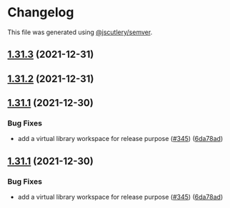 # Changelog

This file was generated using [@jscutlery/semver](https://github.com/jscutlery/semver).

## [1.31.3](https://github.com/tractr/stack/compare/v1.31.2...v1.31.3) (2021-12-31)



## [1.31.2](https://github.com/tractr/stack/compare/v1.31.1...v1.31.2) (2021-12-31)



## [1.31.1](https://github.com/tractr/stack/compare/v1.31.0...v1.31.1) (2021-12-30)


### Bug Fixes

* add a virtual library workspace for release purpose ([#345](https://github.com/tractr/stack/issues/345)) ([6da78ad](https://github.com/tractr/stack/commit/6da78ad452b19af965edb93d25c59eded5044275))



## [1.31.1](https://github.com/tractr/stack/compare/v1.31.0...v1.31.1) (2021-12-30)


### Bug Fixes

* add a virtual library workspace for release purpose ([#345](https://github.com/tractr/stack/issues/345)) ([6da78ad](https://github.com/tractr/stack/commit/6da78ad452b19af965edb93d25c59eded5044275))
